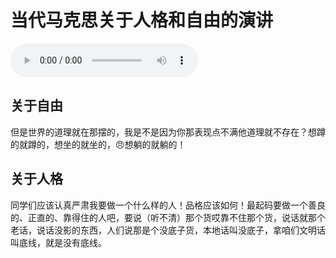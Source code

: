 # 当代马克思关于人格和自由的演讲

<audio controls>
    <source :src="$withBase('/audios/当代马克思关于人格和自由的演讲.m4a')">
</audio>

## 关于自由

但是世界的道理就在那摆的，我是不是因为你那表现点不满他道理就不存在？想蹲的就蹲的，想坐的就坐的，😠想躺的就躺的！

## 关于人格

同学们应该认真严肃我要做一个什么样的人！品格应该如何！最起码要做一个善良的、正直的、靠得住的人吧，要说（听不清）那个货哎靠不住那个货，说话就那个老话，说话没影的东西，人们说那是个没底子货，本地话叫没底子，拿咱们文明话叫底线，就是没有底线。